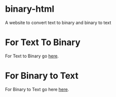# binary-html

A website to convert  text to binary and binary to text

# For Text To Binary

For Text to Binary go [here](https://codewithpom.github.io/binary-html/text2bin.html).

# For Binary to Text

For Binary to Text go here [here](https://codewithpom.github.io/binary-html/bin2text.html).
